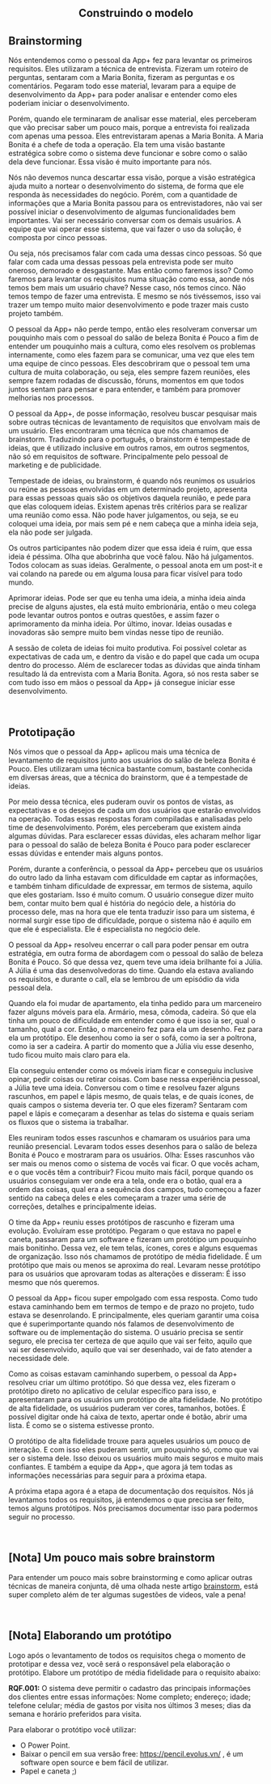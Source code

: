 <div align="center">

  ## Construindo o modelo

</div>

## Brainstorming

Nós entendemos como o pessoal da App+ fez para levantar os primeiros requisitos. Eles utilizaram a técnica de entrevista. Fizeram um roteiro de perguntas, sentaram com a Maria Bonita, fizeram as perguntas e os comentários. Pegaram todo esse material, levaram para a equipe de desenvolvimento da App+ para poder analisar e entender como eles poderiam iniciar o desenvolvimento.

Porém, quando ele terminaram de analisar esse material, eles perceberam que vão precisar saber um pouco mais, porque a entrevista foi realizada com apenas uma pessoa. Eles entrevistaram apenas a Maria Bonita. A Maria Bonita é a chefe de toda a operação. Ela tem uma visão bastante estratégica sobre como o sistema deve funcionar e sobre como o salão dela deve funcionar. Essa visão é muito importante para nós.

Nós não devemos nunca descartar essa visão, porque a visão estratégica ajuda muito a nortear o desenvolvimento do sistema, de forma que ele responda às necessidades do negócio. Porém, com a quantidade de informações que a Maria Bonita passou para os entrevistadores, não vai ser possível iniciar o desenvolvimento de algumas funcionalidades bem importantes. Vai ser necessário conversar com os demais usuários. A equipe que vai operar esse sistema, que vai fazer o uso da solução, é composta por cinco pessoas.

Ou seja, nós precisamos falar com cada uma dessas cinco pessoas. Só que falar com cada uma dessas pessoas pela entrevista pode ser muito oneroso, demorado e desgastante. Mas então como faremos isso? Como faremos para levantar os requisitos numa situação como essa, aonde nós temos bem mais um usuário chave? Nesse caso, nós temos cinco. Não temos tempo de fazer uma entrevista. E mesmo se nós tivéssemos, isso vai trazer um tempo muito maior desenvolvimento e pode trazer mais custo projeto também.

O pessoal da App+ não perde tempo, então eles resolveram conversar um pouquinho mais com o pessoal do salão de beleza Bonita é Pouco a fim de entender um pouquinho mais a cultura, como eles resolvem os problemas internamente, como eles fazem para se comunicar, uma vez que eles tem uma equipe de cinco pessoas. Eles descobriram que o pessoal tem uma cultura de muita colaboração, ou seja, eles sempre fazem reuniões, eles sempre fazem rodadas de discussão, fóruns, momentos em que todos juntos sentam para pensar e para entender, e também para promover melhorias nos processos.

O pessoal da App+, de posse informação, resolveu buscar pesquisar mais sobre outras técnicas de levantamento de requisitos que envolvam mais de um usuário. Eles encontraram uma técnica que nós chamamos de brainstorm. Traduzindo para o português, o brainstorm é tempestade de ideias, que é utilizado inclusive em outros ramos, em outros segmentos, não só em requisitos de software. Principalmente pelo pessoal de marketing e de publicidade.

Tempestade de ideias, ou brainstorm, é quando nós reunimos os usuários ou reúne as pessoas envolvidas em um determinado projeto, apresenta para essas pessoas quais são os objetivos daquela reunião, e pede para que elas coloquem ideias. Existem apenas três critérios para se realizar uma reunião como essa. Não pode haver julgamentos, ou seja, se eu coloquei uma ideia, por mais sem pé e nem cabeça que a minha ideia seja, ela não pode ser julgada.

Os outros participantes não podem dizer que essa ideia é ruim, que essa ideia é péssima. Olha que abobrinha que você falou. Não há julgamentos. Todos colocam as suas ideias. Geralmente, o pessoal anota em um post-it e vai colando na parede ou em alguma lousa para ficar visível para todo mundo.

Aprimorar ideias. Pode ser que eu tenha uma ideia, a minha ideia ainda precise de alguns ajustes, ela está muito embrionária, então o meu colega pode levantar outros pontos e outras questões, e assim fazer o aprimoramento da minha ideia. Por último, inovar. Ideias ousadas e inovadoras são sempre muito bem vindas nesse tipo de reunião.

A sessão de coleta de ideias foi muito produtiva. Foi possível coletar as expectativas de cada um, e dentro da visão e do papel que cada um ocupa dentro do processo. Além de esclarecer todas as dúvidas que ainda tinham resultado lá da entrevista com a Maria Bonita. Agora, só nos resta saber se com tudo isso em mãos o pessoal da App+ já consegue iniciar esse desenvolvimento.

<br>

## Prototipação

Nós vimos que o pessoal da App+ aplicou mais uma técnica de levantamento de requisitos junto aos usuários do salão de beleza Bonita é Pouco. Eles utilizaram uma técnica bastante comum, bastante conhecida em diversas áreas, que a técnica do brainstorm, que é a tempestade de ideias.

Por meio dessa técnica, eles puderam ouvir os pontos de vistas, as expectativas e os desejos de cada um dos usuários que estarão envolvidos na operação. Todas essas respostas foram compiladas e analisadas pelo time de desenvolvimento. Porém, eles perceberam que existem ainda algumas dúvidas. Para esclarecer essas dúvidas, eles acharam melhor ligar para o pessoal do salão de beleza Bonita é Pouco para poder esclarecer essas dúvidas e entender mais alguns pontos.

Porém, durante a conferência, o pessoal da App+ percebeu que os usuários do outro lado da linha estavam com dificuldade em captar as informações, e também tinham dificuldade de expressar, em termos de sistema, aquilo que eles gostariam. Isso é muito comum. O usuário consegue dizer muito bem, contar muito bem qual é história do negócio dele, a história do processo dele, mas na hora que ele tenta traduzir isso para um sistema, é normal surgir esse tipo de dificuldade, porque o sistema não é aquilo em que ele é especialista. Ele é especialista no negócio dele.

O pessoal da App+ resolveu encerrar o call para poder pensar em outra estratégia, em outra forma de abordagem com o pessoal do salão de beleza Bonita é Pouco. Só que dessa vez, quem teve uma ideia brilhante foi a Júlia. A Júlia é uma das desenvolvedoras do time. Quando ela estava avaliando os requisitos, e durante o call, ela se lembrou de um episódio da vida pessoal dela.

Quando ela foi mudar de apartamento, ela tinha pedido para um marceneiro fazer alguns móveis para ela. Armário, mesa, cômoda, cadeira. Só que ela tinha um pouco de dificuldade em entender como é que isso ia ser, qual o tamanho, qual a cor. Então, o marceneiro fez para ela um desenho. Fez para ela um protótipo. Ele desenhou como ia ser o sofá, como ia ser a poltrona, como ia ser a cadeira. A partir do momento que a Júlia viu esse desenho, tudo ficou muito mais claro para ela.

Ela conseguiu entender como os móveis iriam ficar e conseguiu inclusive opinar, pedir coisas ou retirar coisas. Com base nessa experiência pessoal, a Júlia teve uma ideia. Conversou com o time e resolveu fazer alguns rascunhos, em papel e lápis mesmo, de quais telas, e de quais ícones, de quais campos o sistema deveria ter. O que eles fizeram? Sentaram com papel e lápis e começaram a desenhar as telas do sistema e quais seriam os fluxos que o sistema ia trabalhar.

Eles reuniram todos esses rascunhos e chamaram os usuários para uma reunião presencial. Levaram todos esses desenhos para o salão de beleza Bonita é Pouco e mostraram para os usuários. Olha: Esses rascunhos vão ser mais ou menos como o sistema de vocês vai ficar. O que vocês acham, e o que vocês têm a contribuir? Ficou muito mais fácil, porque quando os usuários conseguiam ver onde era a tela, onde era o botão, qual era a ordem das coisas, qual era a sequência dos campos, tudo começou a fazer sentido na cabeça deles e eles começaram a trazer uma série de correções, detalhes e principalmente ideias.

O time da App+ reuniu esses protótipos de rascunho e fizeram uma evolução. Evoluíram esse protótipo. Pegaram o que estava no papel e caneta, passaram para um software e fizeram um protótipo um pouquinho mais bonitinho. Dessa vez, ele tem telas, ícones, cores e alguns esquemas de organização. Isso nós chamamos de protótipo de média fidelidade. É um protótipo que mais ou menos se aproxima do real. Levaram nesse protótipo para os usuários que aprovaram todas as alterações e disseram: É isso mesmo que nós queremos.

O pessoal da App+ ficou super empolgado com essa resposta. Como tudo estava caminhando bem em termos de tempo e de prazo no projeto, tudo estava se desenrolando. E principalmente, eles queriam garantir uma coisa que é superimportante quando nós falamos de desenvolvimento de software ou de implementação do sistema. O usuário precisa se sentir seguro, ele precisa ter certeza de que aquilo que vai ser feito, aquilo que vai ser desenvolvido, aquilo que vai ser desenhado, vai de fato atender a necessidade dele.

Como as coisas estavam caminhando superbem, o pessoal da App+ resolveu criar um último protótipo. Só que dessa vez, eles fizeram o protótipo direto no aplicativo de celular específico para isso, e apresentaram para os usuários um protótipo de alta fidelidade. No protótipo de alta fidelidade, os usuários puderam ver cores, tamanhos, botões. É possível digitar onde há caixa de texto, apertar onde é botão, abrir uma lista. É como se o sistema estivesse pronto.

O protótipo de alta fidelidade trouxe para aqueles usuários um pouco de interação. E com isso eles puderam sentir, um pouquinho só, como que vai ser o sistema dele. Isso deixou os usuários muito mais seguros e muito mais confiantes. E também a equipe da App+, que agora já tem todas as informações necessárias para seguir para a próxima etapa.

A próxima etapa agora é a etapa de documentação dos requisitos. Nós já levantamos todos os requisitos, já entendemos o que precisa ser feito, temos alguns protótipos. Nós precisamos documentar isso para podermos seguir no processo. 

<br>

## [Nota] Um pouco mais sobre brainstorm

Para entender um pouco mais sobre brainstorming e como aplicar outras técnicas de maneira conjunta, dê uma olhada neste artigo [brainstorm](https://rockcontent.com/blog/brainstorming/), está super completo além de ter algumas sugestões de videos, vale a pena!

<br>

## [Nota] Elaborando um protótipo

Logo após o levantamento de todos os requisitos chega o momento de prototipar e dessa vez, você será o responsável pela elaboração o protótipo.
Elabore um protótipo de média fidelidade para o requisito abaixo:

**RQF.001:**  O sistema deve permitir o cadastro das principais informações dos clientes entre essas informações: Nome completo; endereço; idade; telefone celular; média de gastos por visita nos últimos 3 meses; dias da semana e horário preferidos para visita.

Para elaborar o protótipo você utilizar:
- O Power Point.
- Baixar o pencil em sua versão free: https://pencil.evolus.vn/ , é um software open source e bem fácil de utilizar.
- Papel e caneta ;)